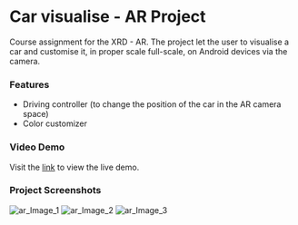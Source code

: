 # Car visualise - AR Project

Course assignment for the XRD - AR. The project let the user to visualise a car and customise it, in proper scale full-scale, on Android devices via the camera. 

### Features
- Driving controller (to change the position of the car in the AR camera space)
- Color customizer

### Video Demo
Visit the [link](https://youtu.be/-bYdGvFxqwQ) to view the live demo.

### Project Screenshots
![ar_Image_1](https://i.postimg.cc/Gpxm4Zsy/Screenshot-20231026-151457-car-viewer.jpg)
![ar_Image_2](https://i.postimg.cc/MpXLMRMb/Screenshot-20231026-151341-car-viewer.jpg)
![ar_Image_3](https://i.postimg.cc/0QNKP8HQ/Screenshot-20231026-151419-car-viewer.jpg)
